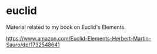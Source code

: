 # euclid
Material related to my book on Euclid's Elements.

https://www.amazon.com/Euclid-Elements-Herbert-Martin-Sauro/dp/1732548641

